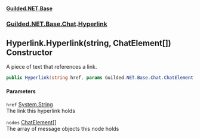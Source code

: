 #### [Guilded.NET.Base](Guilded_NET_Base.md 'Guilded.NET.Base')
### [Guilded.NET.Base.Chat](Guilded_NET_Base.md#Guilded_NET_Base_Chat 'Guilded.NET.Base.Chat').[Hyperlink](Hyperlink.md 'Guilded.NET.Base.Chat.Hyperlink')
## Hyperlink.Hyperlink(string, ChatElement[]) Constructor
A piece of text that references a link.  
```csharp
public Hyperlink(string href, params Guilded.NET.Base.Chat.ChatElement[] nodes);
```
#### Parameters
<a name='Guilded_NET_Base_Chat_Hyperlink_Hyperlink(string_Guilded_NET_Base_Chat_ChatElement__)_href'></a>
`href` [System.String](https://docs.microsoft.com/en-us/dotnet/api/System.String 'System.String')  
The link this hyperlink holds
  
<a name='Guilded_NET_Base_Chat_Hyperlink_Hyperlink(string_Guilded_NET_Base_Chat_ChatElement__)_nodes'></a>
`nodes` [ChatElement](ChatElement.md 'Guilded.NET.Base.Chat.ChatElement')[[]](https://docs.microsoft.com/en-us/dotnet/api/System.Array 'System.Array')  
The array of message objects this node holds
  
